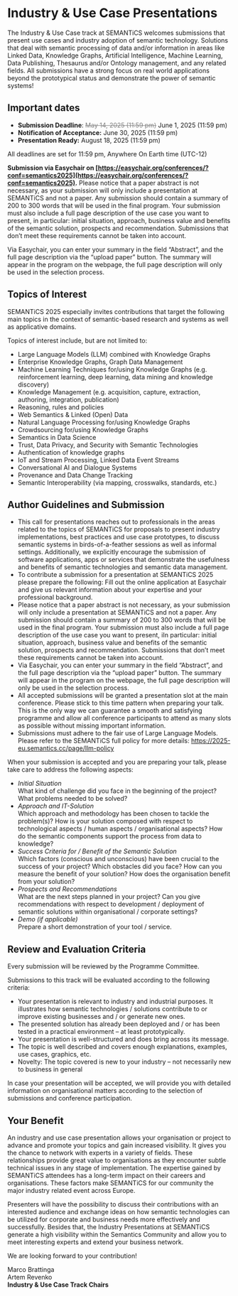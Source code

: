 # Industry & Use Case Presentations

The Industry &amp; Use Case track at SEMANTiCS welcomes submissions that present use cases and industry adoption of semantic technology. Solutions that deal with semantic processing of data and/or information in areas like Linked Data, Knowledge Graphs, Artificial Intelligence, Machine Learning, Data Publishing, Thesaurus and/or Ontology management, and any related fields. All submissions have a strong focus on real world applications beyond the prototypical status and demonstrate the power of semantic systems!

## Important dates

-   **Submission Deadline**: <span style="color:gray; text-decoration: line-through;">May 14, 2025 (11:59 pm)</span>   June 1, 2025 (11:59 pm)
-   **Notification of Acceptance:** June 30, 2025 (11:59 pm)
-   **Presentation Ready:** August 18, 2025 (11:59 pm)

All deadlines are set for 11:59 pm, Anywhere On Earth time (UTC-12)

**Submission via Easychair on [https://easychair.org/conferences/?conf=semantics2025](https://easychair.org/conferences/?conf=semantics2025).** Please notice that a paper abstract is not necessary, as your submission will only include a presentation at SEMANTiCS and not a paper. Any submission should contain a summary of 200 to 300 words that will be used in the final program. Your submission must also include a full page description of the use case you want to present, in particular: initial situation, approach, business value and benefits of the semantic solution, prospects and recommendation. Submissions that don’t meet these requirements cannot be taken into account.

Via Easychair, you can enter your summary in the field “Abstract”, and the full page description via the “upload paper” button. The summary will appear in the program on the webpage, the full page description will only be used in the selection process.

## Topics of Interest

SEMANTiCS 2025 especially invites contributions that target the following main topics in the context of semantic-based research and systems as well as applicative domains.

Topics of interest include, but are not limited to:

-   Large Language Models (LLM) combined with Knowledge Graphs
-   Enterprise Knowledge Graphs, Graph Data Management
-   Machine Learning Techniques for/using Knowledge Graphs (e.g. reinforcement learning, deep learning, data mining and knowledge discovery)
-   Knowledge Management (e.g. acquisition, capture, extraction, authoring, integration, publication)
-   Reasoning, rules and policies
-   Web Semantics & Linked (Open) Data
-   Natural Language Processing for/using Knowledge Graphs
-   Crowdsourcing for/using Knowledge Graphs
-   Semantics in Data Science
-   Trust, Data Privacy, and Security with Semantic Technologies
-   Authentication of knowledge graphs
-   IoT and Stream Processing, Linked Data Event Streams
-   Conversational AI and Dialogue Systems
-   Provenance and Data Change Tracking
-   Semantic Interoperability (via mapping, crosswalks, standards, etc.)

## Author Guidelines and Submission

-   This call for presentations reaches out to professionals in the areas related to the topics of SEMANTiCS for proposals to present industry implementations, best practices and use case prototypes, to discuss semantic systems in birds-of-a-feather sessions as well as informal settings. Additionally, we explicitly encourage the submission of software applications, apps or services that demonstrate the usefulness and benefits of semantic technologies and semantic data management.
-   To contribute a submission for a presentation at SEMANTiCS 2025 please prepare the following: Fill out the online application at Easychair and give us relevant information about your expertise and your professional background.
-   Please notice that a paper abstract is not necessary, as your submission will only include a presentation at SEMANTiCS and not a paper. Any submission should contain a summary of 200 to 300 words that will be used in the final program. Your submission must also include a full page description of the use case you want to present, iIn particular: initial situation, approach, business value and benefits of the semantic solution, prospects and recommendation. Submissions that don’t meet these requirements cannot be taken into account.
-   Via Easychair, you can enter your summary in the field “Abstract”, and the full page description via the “upload paper” button. The summary will appear in the program on the webpage, the full page description will only be used in the selection process.
-   All accepted submissions will be granted a presentation slot at the main conference. Please stick to this time pattern when preparing your talk. This is the only way we can guarantee a smooth and satisfying programme and allow all conference participants to attend as many slots as possible without missing important information.
-   Submissions must adhere to the fair use of Large Language Models. Please refer to the SEMANTiCS full policy for more details: https://2025-eu.semantics.cc/page/llm-policy

When your submission is accepted and you are preparing your talk, please take care to address the following aspects:

-   _Initial Situation_  
     What kind of challenge did you face in the beginning of the project? What problems needed to be solved?
-   _Approach and IT-Solution_  
     Which approach and methodology has been chosen to tackle the problem(s)? How is your solution composed with respect to technological aspects / human aspects / organisational aspects? How do the semantic components support the process from data to knowledge?
-   _Success Criteria for / Benefit of the Semantic Solution_  
     Which factors (conscious and unconscious) have been crucial to the success of your project? Which obstacles did you face? How can you measure the benefit of your solution? How does the organisation benefit from your solution?
-   _Prospects and Recommendations_  
     What are the next steps planned in your project? Can you give recommendations with respect to development / deployment of semantic solutions within organisational / corporate settings?
-   _Demo (if applicable)_  
     Prepare a short demonstration of your tool / service.

## Review and Evaluation Criteria

Every submission will be reviewed by the Programme Committee.

Submissions to this track will be evaluated according to the following criteria:

-   Your presentation is relevant to industry and industrial purposes. It illustrates how semantic technologies / solutions contribute to or improve existing businesses and / or generate new ones.
-   The presented solution has already been deployed and / or has been tested in a practical environment – at least prototypically.
-   Your presentation is well-structured and does bring across its message.
-   The topic is well described and covers enough explanations, examples, use cases, graphics, etc.
-   Novelty: The topic covered is new to your industry – not necessarily new to business in general

In case your presentation will be accepted, we will provide you with detailed information on organisational matters according to the selection of submissions and conference participation.

## Your Benefit

An industry and use case presentation allows your organisation or project to advance and promote your topics and gain increased visibility. It gives you the chance to network with experts in a variety of fields. These relationships provide great value to organisations as they encounter subtle technical issues in any stage of implementation. The expertise gained by SEMANTiCS attendees has a long-term impact on their careers and organisations. These factors make SEMANTiCS for our community the major industry related event across Europe.

Presenters will have the possibility to discuss their contributions with an interested audience and exchange ideas on how semantic technologies can be utilized for corporate and business needs more effectively and successfully. Besides that, the Industry Presentations at SEMANTiCS generate a high visibility within the Semantics Community and allow you to meet interesting experts and extend your business network.

We are looking forward to your contribution!

Marco Brattinga  
Artem Revenko  
**Industry & Use Case Track Chairs**
